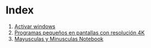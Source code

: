 <!-- TITLE: Windows -->
<!-- SUBTITLE: Lista de soluciones para windows -->

# Index
1. <a href="http://192.168.1.128/Windows/activar-windows"> Activar windows </a>
2. <a href="http://192.168.1.128/windows/porgramas-pequenos-4-k"> Programas pequeños en pantallas con resolución 4K </a>
3. <a href="http://192.168.1.128/windows/mayusculas-y-minusculas-notebook"> Mayusculas y Minusculas Notebook </a>
